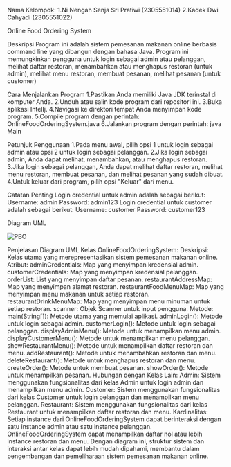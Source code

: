 Nama Kelompok:
1.Ni Nengah Senja Sri Pratiwi     (2305551014)
2.Kadek Dwi Cahyadi               (2305551022)


Online Food Ordering System

Deskripsi
Program ini adalah sistem pemesanan makanan online berbasis command line yang dibangun dengan bahasa Java.
Program ini memungkinkan pengguna untuk login sebagai admin atau pelanggan, melihat daftar restoran, menambahkan
atau menghapus restoran (untuk admin), melihat menu restoran, membuat pesanan, melihat pesanan (untuk customer)

Cara Menjalankan Program
1.Pastikan Anda memiliki Java JDK terinstal di komputer Anda.
2.Unduh atau salin kode program dari repositori ini.
3.Buka aplikasi IntelIj.
4.Navigasi ke direktori tempat Anda menyimpan kode program.
5.Compile program dengan perintah: OnlineFoodOrderingSystem.java
6.Jalankan program dengan perintah: java Main

Petunjuk Penggunaan
1.Pada menu awal, pilih opsi 1 untuk login sebagai admin atau opsi 2 untuk login sebagai pelanggan.
2.Jika login sebagai admin, Anda dapat melihat, menambahkan, atau menghapus restoran.
3.Jika login sebagai pelanggan, Anda dapat melihat daftar restoran, melihat menu restoran, membuat pesanan, dan melihat pesanan yang sudah dibuat.
4.Untuk keluar dari program, pilih opsi "Keluar" dari menu.

Catatan Penting
Login credential untuk admin adalah sebagai berikut:
Username: admin
Password: admin123
Login credential untuk customer adalah sebagai berikut:
Username: customer
Password: customer123

Diagram UML

![PBO](https://github.com/Senjasripratiwi/Tugas_1_Pemrograman_Berorientasi_Objek/assets/147185666/2994cc21-5d3c-4f06-b4aa-58a159a62c67)

Penjelasan Diagram UML
Kelas OnlineFoodOrderingSystem:
Deskripsi: Kelas utama yang merepresentasikan sistem pemesanan makanan online.
Atribut:
adminCredentials: Map yang menyimpan kredensial admin.
customerCredentials: Map yang menyimpan kredensial pelanggan.
orderList: List yang menyimpan daftar pesanan.
restaurantAddressMap: Map yang menyimpan alamat restoran.
restaurantFoodMenuMap: Map yang menyimpan menu makanan untuk setiap restoran.
restaurantDrinkMenuMap: Map yang menyimpan menu minuman untuk setiap restoran.
scanner: Objek Scanner untuk input pengguna.
Metode:
main(String[]): Metode utama yang memulai aplikasi.
adminLogin(): Metode untuk login sebagai admin.
customerLogin(): Metode untuk login sebagai pelanggan.
displayAdminMenu(): Metode untuk menampilkan menu admin.
displayCustomerMenu(): Metode untuk menampilkan menu pelanggan.
showRestaurantMenu(): Metode untuk menampilkan daftar restoran dan menu.
addRestaurant(): Metode untuk menambahkan restoran dan menu.
deleteRestaurant(): Metode untuk menghapus restoran dan menu.
createOrder(): Metode untuk membuat pesanan.
showOrder(): Metode untuk menampilkan pesanan.
Hubungan dengan Kelas Lain:
Admin: Sistem menggunakan fungsionalitas dari kelas Admin untuk login admin dan menampilkan menu admin.
Customer: Sistem menggunakan fungsionalitas dari kelas Customer untuk login pelanggan dan menampilkan menu pelanggan.
Restaurant: Sistem menggunakan fungsionalitas dari kelas Restaurant untuk menampilkan daftar restoran dan menu.
Kardinalitas:
Setiap instance dari OnlineFoodOrderingSystem dapat berinteraksi dengan satu instance admin atau satu instance pelanggan.
OnlineFoodOrderingSystem dapat menampilkan daftar nol atau lebih instance restoran dan menu.
Dengan diagram ini, struktur sistem dan interaksi antar kelas dapat lebih mudah dipahami, membantu dalam pengembangan dan pemeliharaan sistem pemesanan makanan online.


